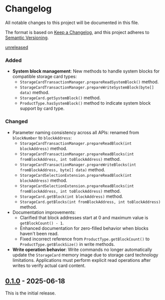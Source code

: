 # Changelog
All notable changes to this project will be documented in this file.

The format is based on [Keep a Changelog](https://keepachangelog.com/en/1.0.0/),
and this project adheres to [Semantic Versioning](https://semver.org/spec/v2.0.0.html).

[unreleased]
### Added
- **System block management**: New methods to handle system blocks for compatible storage card types:
    - `StorageCardTransactionManager.prepareReadSystemBlock()` method.
    - `StorageCardTransactionManager.prepareWriteSystemBlock(byte[] data)` method.
    - `StorageCard.getSystemBlock()` method.
    - `ProductType.hasSystemBlock()` method to indicate system block support by card type.
### Changed
- Parameter naming consistency across all APIs: renamed from `blockNumber` to `blockAddress`:
    - `StorageCardTransactionManager.prepareReadBlock(int blockAddress)` method.
    - `StorageCardTransactionManager.prepareReadBlocks(int fromBlockAddress, int toBlockAddress)` method.
    - `StorageCardTransactionManager.prepareWriteBlocks(int fromBlockAddress, byte[] data)` method.
    - `StorageCardSelectionExtension.prepareReadBlock(int blockAddress)` method.
    - `StorageCardSelectionExtension.prepareReadBlocks(int fromBlockAddress, int toBlockAddress)` method.
    - `StorageCard.getBlock(int blockAddress)` method.
    - `StorageCard.getBlocks(int fromBlockAddress, int toBlockAddress)` method.
- Documentation improvements:
    - Clarified that block addresses start at 0 and maximum value is `getBlockCount() - 1`.
    - Enhanced documentation for zero-filled behavior when blocks haven't been read.
    - Fixed incorrect reference from `ProductType.getBlockCount()` to `ProductType.getBlockSize()` in write methods.
- **Write operation behavior**: Write commands no longer automatically update the `StorageCard` memory image due to
  storage card technology limitations. Applications must perform explicit read operations after writes to verify actual
  card content.

## [0.1.0] - 2025-06-18
This is the initial release.

[unreleased]: https://github.com/eclipse-keypop/keypop-storagecard-java-api/compare/0.1.0...HEAD
[0.1.0]: https://github.com/eclipse-keypop/keypop-storagecard-java-api/releases/tag/0.1.0
